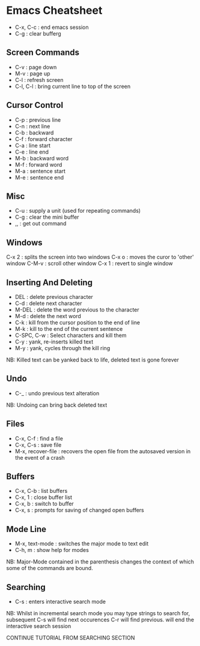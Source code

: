 Emacs Cheatsheet
================

* C-x, C-c : end emacs session
* C-g : clear bufferg

Screen Commands
---------------
* C-v : page down
* M-v : page up
* C-l : refresh screen
* C-l, C-l : bring current line to top of the screen

Cursor Control
-------------
* C-p : previous line
* C-n : next line
* C-b : backward
* C-f : forward character
* C-a : line start
* C-e : line end
* M-b : backward word
* M-f : forward word
* M-a : sentence start
* M-e : sentence end

Misc
----
* C-u : supply a unit (used for repeating commands)
* C-g : clear the mini buffer
* <ESC>,<ESC>,<ESC> : get out command

Windows
-------
C-x 2 : splits the screen into two windows
C-x o : moves the curor to 'other' window
C-M-v : scroll other window
C-x 1 : revert to single window


Inserting And Deleting
----------------------

* DEL : delete previous character
* C-d : delete next character
* M-DEL : delete the word previous to the character
* M-d : delete the next word
* C-k : kill from the cursor position to the end of line
* M-k : kill to the end of the current sentence
* C-SPC, C-w : Select characters and kill them
* C-y : yank, re-inserts killed text
* M-y : yank, cycles through the kill ring

NB: Killed text can be yanked back to life, deleted text is gone forever


Undo
----
* C-_ : undo previous text alteration

NB: Undoing can bring back deleted text

Files
-----
* C-x, C-f : find a file
* C-x, C-s : save file
* M-x, recover-file : recovers the open file from the autosaved version in the event of a crash

Buffers
-------
* C-x, C-b : list buffers
* C-x, 1 : close buffer list
* C-x, b : switch to buffer
* C-x, s : prompts for saving of changed open buffers

 
Mode Line
---------
* M-x, text-mode : switches the major mode to text edit 
* C-h, m : show help for modes

NB: Major-Mode contained in the parenthesis changes the context of which some of the commands are bound.

Searching
---------
* C-s : enters interactive search mode

NB: Whilst in incremental search mode you may type strings to search for, subsequent C-s will find next occurences C-r will find previous. <Return> will end the interactive search session


CONTINUE TUTORIAL FROM SEARCHING SECTION
